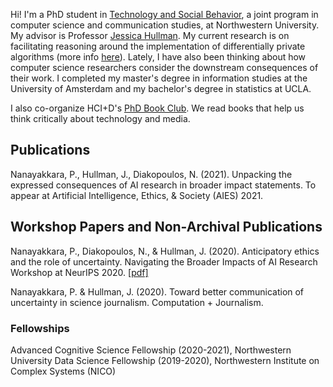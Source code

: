 Hi! I'm a PhD student in [Technology and Social Behavior](https://tsb.northwestern.edu/ "https://tsb.northwestern.edu/"), a joint program in computer science and communication studies, at Northwestern University. My advisor is Professor [Jessica Hullman](http://users.eecs.northwestern.edu/~jhullman/). My current research is on facilitating reasoning around the implementation of differentially private algorithms (more info [here](https://cogsci.northwestern.edu/graduate/fellowships/fellowship-winners.html)). Lately, I have also been thinking about how computer science researchers consider the downstream consequences of their work. I completed my master's degree in information studies at the University of Amsterdam and my bachelor's degree in statistics at UCLA.

I also co-organize HCI+D's [PhD Book Club](https://hci.northwestern.edu/news-events/phd-book-club.html). We read books that help us think critically about technology and media.

## Publications
Nanayakkara, P., Hullman, J., Diakopoulos, N. (2021). Unpacking the expressed consequences of AI research in broader impact statements. To appear at Artificial Intelligence, Ethics, & Society (AIES) 2021.

## Workshop Papers and Non-Archival Publications
Nanayakkara, P., Diakopoulos, N., & Hullman, J. (2020). Anticipatory ethics and the role of uncertainty. Navigating the Broader Impacts of AI Research Workshop at NeurIPS 2020. [[pdf]](https://arxiv.org/pdf/2011.13170.pdf)

Nanayakkara, P. & Hullman, J. (2020). Toward better communication of uncertainty in science journalism. Computation + Journalism.

### Fellowships
Advanced Cognitive Science Fellowship (2020-2021), Northwestern University
Data Science Fellowship (2019-2020), Northwestern Institute on Complex Systems (NICO)


